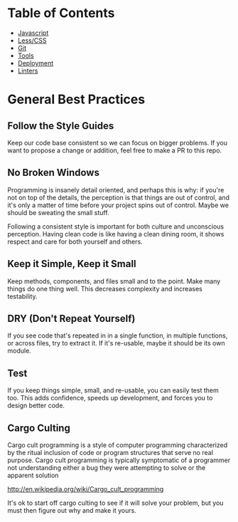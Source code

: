 
# Table of Contents

- [Javascript](https://github.com/airbrite/javascript)
- [Less/CSS](less.md)
- [Git](git.md)
- [Tools](tools.md)
- [Deployment](deployment.md)
- [Linters](linters.md)

# General Best Practices

## Follow the Style Guides

Keep our code base consistent so we can focus on bigger problems.
If you want to propose a change or addition, feel free to make a PR to this repo.

## No Broken Windows

Programming is insanely detail oriented, and perhaps this is why: if you're not on top of the details, the perception is that things are out of control, and it's only a matter of time before your project spins out of control. Maybe we should be sweating the small stuff.

Following a consistent style is important for both culture and unconscious perception. Having clean code is like having a clean dining room, it shows respect and care for both yourself and others.

## Keep it Simple, Keep it Small

Keep methods, components, and files small and to the point. Make many things do one thing well. This decreases complexity and increases testability.

## DRY (Don't Repeat Yourself)

If you see code that's repeated in in a single function, in multiple functions, or across files, try to extract it. If it's re-usable, maybe it should be its own module.

## Test

If you keep things simple, small, and re-usable, you can easily test them too. This adds confidence, speeds up development, and forces you to design better code.

## Cargo Culting

Cargo cult programming is a style of computer programming characterized by the ritual inclusion of code or program structures that serve no real purpose. Cargo cult programming is typically symptomatic of a programmer not understanding either a bug they were attempting to solve or the apparent solution

http://en.wikipedia.org/wiki/Cargo_cult_programming

It's ok to start off cargo culting to see if it will solve your problem, but you must then figure out why and make it yours.
